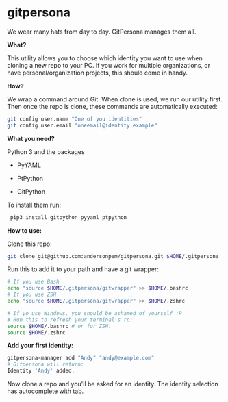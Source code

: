 # gitpersona

We wear many hats from day to day. GitPersona manages them all.

**What?**

This utility allows you to choose which identity you want to use when cloning a new repo to your PC. If you work for multiple organizations, or have personal/organization projects, this should come in handy.

**How?**

We wrap a command around Git. When clone is used, we run our utility first. Then once the repo is clone, these commands are automatically executed:

```bash
git config user.name "One of you identities"
git config user.email "oneemail@identity.example"
```

**What you need?**

Python 3 and the packages

- PyYAML

- PtPython

- GitPython

To install them run:

```bash
 pip3 install gitpython pyyaml ptpython
```

**How to use:**

Clone this repo:

```bash
git clone git@github.com:andersonpem/gitpersona.git $HOME/.gitpersona
```

Run this to add it to your path and have a git wrapper:

```bash
# If you use Bash
echo "source $HOME/.gitpersona/gitwrapper" >> $HOME/.bashrc
# If you use ZSH
echo "source $HOME/.gitpersona/gitwrapper" >> $HOME/.zshrc

# If yo use Windows, you should be ashamed of yourself :P
# Run this to refresh your terminal's rc:
source $HOME/.bashrc # or for ZSH:
source $HOME/.zshrc 
```

**Add your first identity:**

```bash
gitpersona-manager add "Andy" "andy@example.com"
# Gitpersona will return:
Identity 'Andy' added.
```

Now clone a repo and you'll be asked for an identity. The identity selection has autocomplete with tab.
